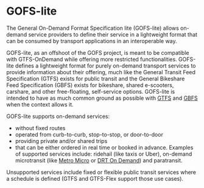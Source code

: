 # GOFS-lite

The General On-Demand Format Specification lite (GOFS-lite) allows on-demand service providers to define their service in a lightweight format that can be consumed by transport applications in an interoperable way.

GOFS-lite, as an offshoot of the GOFS project, is meant to be compatible with GTFS-OnDemand while offering more restricted functionalities. GOFS-lite defines a lightweight format for purely on-demand transport services to provide information about their offering, much like the General Transit Feed Specification (GTFS) exists for public transit and the General Bikeshare Feed Specification (GBFS) exists for bikeshare, shared e-scooters, carshare, and other free-floating, self-service options.  GOFS-lite is intended to have as much common ground as possible with [GTFS](https://github.com/google/transit/) and [GBFS](https://github.com/NABSA/gbfs) when the context allows it. 

GOFS-lite supports on-demand services:
- without fixed routes
- operated from curb-to-curb, stop-to-stop, or door-to-door
- providing private and/or shared trips
- that can be either ordered in real time or booked in advance.
Examples of supported services include: ridehail (like taxis or Uber), on-demand microtransit (like [Metro Micro](https://micro.metro.net) or [DRT On Demand](https://www.durhamregiontransit.com/en/travelling-with-us/planning-your-travel.aspx#On%20Demand)) and paratransit. 

Unsupported services include fixed or flexible public transit services where a schedule is defined (GTFS and GTFS-Flex support those use cases).
